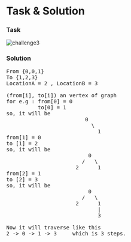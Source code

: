 # Task & Solution

### Task
![challenge3](https://user-images.githubusercontent.com/57875037/76688093-ffd40a00-6629-11ea-887a-c3dad4ada30e.png)

### Solution
<pre>
From {0,0,1}    
To {1,2,3}
LocationA = 2 , LocationB = 3 
 
(from[i], to[i]) an vertex of graph
for e.g : from[0] = 0
          to[0] = 1
so, it will be 
                         0
                           \
                             1
from[1] = 0
to [1] = 2
so, it will be 
                          0
                        /   \
                      2      1
from[2] = 1
to [2] = 3
so, it will be                       
                          0
                        /   \
                      2      1
                             |
                             3
                             
Now it will traverse like this 
2 -> 0 -> 1 -> 3     which is 3 steps.

